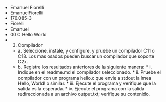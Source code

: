 * Emanuel Fiorelli
* EmanuelFiorelli
* 176.085-3
* Fiorelli
* Emanuel
* 00 C Hello World
* 3.	Compilador
   * a.	Seleccione, instale, y configure, y pruebe un compilador C11 o C18. Los mas osados pueden buscar un compilador que soporte C2x.
   * b.	Registre los resultados anteriores de la siguiente manera:
            * i.	Indique en el readme.md el compilador seleccionado.
            * ii.	Pruebe el compilador con un programa hello.c que envie a stdout la lmea Hello, World! o similar.
            * iii.	Ejecute el programa y verifique que la salida es la esperada. 
            * iv.	Ejecute el programa con la salida redireccionada a un archivo output.txt; verifique su contenido.
